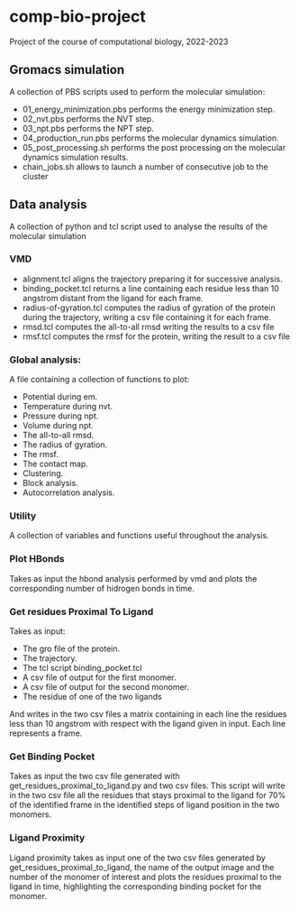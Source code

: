 # comp-bio-project
Project of the course of computational biology, 2022-2023


## Gromacs simulation
A collection of PBS scripts used to perform the molecular simulation:

- 01_energy_minimization.pbs performs the energy minimization step.
- 02_nvt.pbs performs the NVT step.
- 03_npt.pbs performs the NPT step.
- 04_production_run.pbs performs the molecular dynamics simulation.
- 05_post_processing.sh performs the post processing on the molecular dynamics simulation results.
- chain_jobs.sh allows to launch a number of consecutive job to the cluster

## Data analysis
A collection of python and tcl script used to analyse the results of the molecular simulation

### VMD

- alignment.tcl aligns the trajectory preparing it for successive analysis.
- binding_pocket.tcl returns a line containing each residue less than 10 angstrom distant from the ligand for each frame.
- radius-of-gyration.tcl computes the radius of gyration of the protein during the trajectory, writing a csv file containing it for each frame.
- rmsd.tcl computes the all-to-all rmsd writing the results to a csv file
- rmsf.tcl computes the rmsf for the protein, writing the result to a csv file

### Global analysis:
A file containing a collection of functions to plot:

- Potential during em.
- Temperature during nvt.
- Pressure during npt.
- Volume during npt.
- The all-to-all rmsd.
- The radius of gyration.
- The rmsf.
- The contact map.
- Clustering.
- Block analysis.
- Autocorrelation analysis.

### Utility
A collection of variables and functions useful throughout the analysis.

### Plot HBonds
Takes as input the hbond analysis performed by vmd and plots the corresponding number of hidrogen bonds in time.

### Get residues Proximal To Ligand
Takes as input:

- The gro file of the protein.
- The trajectory.
- The tcl script binding_pocket.tcl
- A csv file of output for the first monomer.
- A csv file of output for the second monomer.
- The residue of one of the two ligands

And writes in the two csv files a matrix containing in each line the residues less than 10 angstrom with respect with the ligand given in input. Each line represents a frame.

### Get Binding Pocket
Takes as input the two csv file generated with get_residues_proximal_to_ligand.py and two csv files.
This script will write in the two csv file all the residues that stays proximal to the ligand for 70% of the identified frame in the identified steps of ligand position in the two monomers.

### Ligand Proximity
Ligand proximity takes as input one of the two csv files generated by get_residues_proximal_to_ligand, the name of the output image and the number of the monomer of interest and plots the residues proximal to the ligand in time, highlighting the corresponding binding pocket for the monomer.
